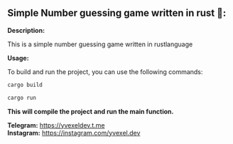 ## Simple Number guessing game written in rust 🦀:

**Description:**

This is a simple number guessing game written in rustlanguage

**Usage:**

To build and run the project, you can use the following commands:

```bash
cargo build
```

```bash
cargo run
```

**This will compile the project and run the main function.**


**Telegram:** https://yvexeldev.t.me <br/>
**Instagram:** https://instagram.com/yvexel.dev


